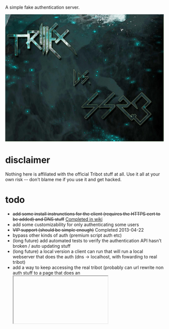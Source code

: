 A simple fake authentication server.

![Battle on](MgLZD7D.jpg)

disclaimer
==========
Nothing here is affiliated with the official Tribot stuff at all. Use it all at your own risk -- don't blame me if you use it and get hacked.


todo
====
* ~~add some install instrunctions for the client (requires the HTTPS cert to be added) and DNS stuff~~ [Completed in wiki](https://github.com/ss23/tribot-authentication/wiki/Install-For-Users)
* add some customizability for only authenticating some users
* ~~VIP support (should be simple enough)~~ Completed 2013-04-22
* bypass other kinds of auth (premium script auth etc)
* (long future) add automated tests to verify the authentication API hasn't broken / auto updating stuff
* (long future) a local version a client can run that will run a local webserver that does the auth (dns -> localhost, with fowarding to real tribot)
* add a way to keep accessing the real tribot (probably can url rewrite non auth stuff to a page that does an <iframe> (will break ssl, but *shrug*)

Contributing
============

Main thing is going to be implmenting those features.
Feel free to send a pull rqeuest for anything you find interesting


